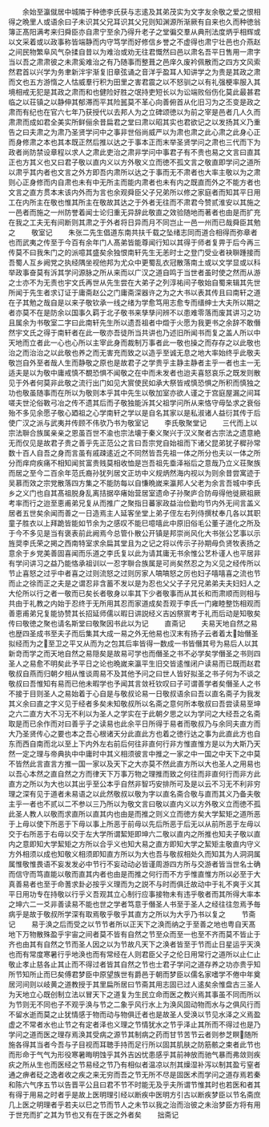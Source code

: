 <!-- { "loadSidebar": true } -->
　　余始至瀛僦居中城隣于种徳李氏获与志逺及其弟茂实为文字友余敬之爱之恨相得之晩里人或语余曰子未识其父兄耳识其父兄则知渊源所渐厥有自来也久而种徳翁簿正髙阳满考来归舜臣亦自肃宁至余乃得升老子之堂徧交羣从典刑法度炳乎相辉或以文采着或以政事称皆端静而内守笃学而好修信乡誉之不虚得也肃宁壮邑也介燕赵之间民物繁阜风气杂揉自昔以为难治或劝无往君慨然曰邑以肃名吾平日售用一肃字当以吾之肃肃彼之未肃奚难治之有乃随事而整葺之邑庠久废衿佩散而之四方文风索然君首以兴学为务聿新泮宇渐复旧章弦诵之音洋乎盈耳人知讲学之为贵是其政之肃而文也五方游惰之人怙威羣行积为田里之害君震之以不怒驯之以有礼强梗率服入其境相戒无犯是其政之肃而和也健险好胜之氓持吏短长以为讼端败俗伤化莫此最甚君临之以荘镇之以静伸其郁滞而平其险嚚莫不革心向善俯首从化旧习为之丕变是政之肃而有纪也在官六七年乃获授代以去邦人为之立碑颂徳以为前之宰是邑者几人久而肃肃而成如君全美实所鲜俪余昔扁君之堂曰肃以昭其实也君欲记之以发扬其义乃重告之曰夫肃之为肃乃圣贤学问中之事非世俗尚威严以为肃也肃之此心肃之此身心正而身修肃之本也其本既正然后推以达之于事本正而末举圣贤学问之肃也三代而下为政者尚防禁设章程以求人之肃此吏治之肃非学问中事君子有不贵也易之文言曰直其正也方其义也又曰君子敬以直内义以方外敬义立而徳不孤文言之敬直即学问之道所以肃乎其内者也文言之外方即吾内肃所以达之于事而无不肃者也大率主敬以为之肃则心正身修而内自肃也未有中无所主而能内肃者也未有内之既直而外之不能方者也文言之直方贯本末该内外而为言也余观舜臣父子兄弟所以修之家庭者而知其平日用工在内所主在敬也惟其所主在敬故其达之于外者无往而不肃君今赞贰淮安以其施之一邑者而施之一州防誉着闻士论归重无异辞此敬直之效验随地而著者也由是而扩充在我之工夫无有间断则其肃之于外者将日异而月不同岂止一邑一州而已哉舜臣其勉之
　　敬室记
　　朱张二先生倡道东南共扶千载之坠绪志同而道合相得而弥章者也而武夷之传至于今百有余年门人髙弟皆能尊闻行知以其得于师者复畀于后今再三传莫不曰我朱门之的派噫其盛矣余独恨南轩先生无恙时士之登门受业者袂聨踵接而吾蜀人互乡阙党之执经隅坐视他邦为尤众中更蜀乱衣冠散落南土或以文学显或以科举政事奋莫有泝其学问源脉之所从来而以广汉之道自鸣于当世者虽时使之然而从游之士亦不为无责也宇文氏再世从先生尝在大弟子之列淳祐间子敬始自蜀来辑其先世所闻于先生者求订证于庸斋赵公之门庸斋深器许之为之大书以表其传且曰南轩之道在子其勉之哉自是以来子敬钦承一线之绪为学愈笃用志愈专而缙绅士大夫所以期之者亦莫不在是防余以国事久羁于北子敬书来孳孳问辨不以患难零落而废其讲习之功且属余为书敬室二字曰此南轩先生所以遗吾祖者中燬于火愿为我更书之余辞不敢僭然宇文氏之得于南轩者在此一敬亦吾徒所当共讲也乃述旧所闻书而复之盖人所以中天地而立者此一心也心所以主宰此身而裁制万事者此一敬也操之而存存之以此敬也治之而治治之以此敬也养之而无害充而致之以造乎至诚无息之地大率始终乎此敬夫敬岂自外至者哉人生而静敬之原也是故君子之学贵乎主静主静者主乎一者也主一无适夫是以为敬中庸戒慎不覩恐惧不闻敬之在中而未发者也迨夫喜怒哀乐之既发则散见于外者何莫非此敬之流行出门如见大賔使民如承大祭皆戒慎恐惧之所积而慎独之功也敬虽随事而在所以为敬则本乎其中先生以敬加室亦欲人谨之于宫庭屋漏之间耳嗟夫世沦俗斁弓冶之传不遗其后而子敬独能泝其父祖学问所从来恪守毋坠求之衰俗殆不多见余愿子敬心廼祖之心学南轩之学以是自名其家以是私淑诸人益衍其传于后使广汉之派与武夷并传顾不伟欤乃书为敬室记
　　李氏敬聚堂记
　　三代而上以宗法聨合族属亲亲之恩虽百世不渝也宗法壊于秦义聚兴于汉义聚者古宗法之遗意絶无而仅见是故君子贵之善乎先正范公之言曰吾宗党自始祖而下诸父昆弟犹子穉孙常数十百人自吾之身而言虽有戚疎逺近之不同然皆吾先祖一体之所分也夫以一体之所分而痒疴疾痛不相知闻贫富贵贱莫相收恤是岂吾祖先埀泽裕后之意哉乃立义荘聚族而居之至今二百余年范氏裔孙犹列居文正坊中义规炳然海内视以为则余昔尝寓迹于吴慕而效之宗党散落四方集之不能防每以自慊晩嵗来瀛邦人父老为余言吾城中李氏乡之义门也自其髙祖脱身乱离拮据卒瘏始营居室遗命子孙聚庐合防毋得他徙厥祖厥考率而行之迨至恵甫弟兄复从而推广之聚指日蕃家政益治俭勤均节内外无间言盖义居者五世矣余闻而善之一日造焉主人延客坐堂上弟子侄左右列侍撰杖奉几各以其职童子胜衣以上拜跪皆能如节余为之感叹不能巳噫嘻此中原旧俗毛公董子道化之所及于今不多见是当有褒表前此阙焉今总管仆散公开镇是邦崇尚风化大书张公艺事以示旌奨李氏荣之掲之西南特室求余扁其堂且为之记之将以传示子孙期毋负贤牧表扬之意余于乡党美善固喜闻而乐道之李氏复以此为请其庸无书余惟公艺朴谨人也平居非有学问讲习之益乃能恪承祖训以一忍字聨合族属是可尚矣然忍之为义见之经传所以节止喜怒之过乎中者喜之过则流怒之过则厉家人嗃嗃怒之厉也妇子嘻嘻喜之流也节而止之徐而正之夫是之谓忍非含蓄不发以是为忍也父父子子兄兄弟弟夫夫妇妇人之大伦所以行之者一敬而已矣长者敬身以率其下少者敬事而从其长和而肃顺而则相与共由于礼教之内始于忍终于无所用其忍而家道成矣吾观于李氏一门雍睦整饬相观而善恵甫弟兄复能协赞其长招延师儒以暇日讲説经义吉凶祭賔考于礼而后动是知敬矣传曰敬徳之聚也请名斯堂曰敬聚因书此以为记
　　直斋记
　　夫易天地自然之易也歴四圣成书至夫子而后集其大成一易之外无他易也汉末有扬子云者着太始僭圣拟经而为之至卫之平又从而为之包其后率皆得一数成一书皆僭其号为易后人以其新竒而学之而天地自然之易隠矣是故易可学也而僭圣之书不必学矣学僭圣之书则四圣人之易愈不明矣此予平日之论也晩嵗来瀛平生旧交皆逺惟闭户读易而已既而赵君敬叔自燕而归朝夕相从惟谈周易不及其他予问之曰世人皆好拟圣之书子何为不谈之敬叔曰吾惟知有易而已他未暇学也予闻其言敛衽钦叹曰子可谓善学者矣僭圣人之书不接于目则圣人之易始着于心自是与敬叔论易一日敬叔语余曰吾以直名斋子为我发其义余曰直之字义见于经者多矣未知敬叔所以名斋之意何所本敬叔曰吾尝读易至坤之六二直方大不习无不利以为圣人之学实在于此朝夕思之以为学问之大经吾之名斋取是而已余作而对曰善乎子之读易也此余平日所得于易者而敬叔乃与余同夫直方而大乃圣贤传心之要也本之吾心根诸天分此直此方也着之徳行达之事为此直此方也自东而西自南而北以至上下内外左右前后何往非直何行非方惟直惟方是以为大斯乃天然一定之理与帝典执中中庸时中其义相须彼言中推之一家之中一国之中天下之中莫不皆然此言直言方推一国一家以及天下之大亦莫不然此直方所以大也圣人之用易也以吾心本然之直自然之方而律天下万事万物之理推而致之何往而非直何行而非方此直方之所以为大也以其出乎至公本乎自然非智巧安排所可及是以云不习无不利非穷理之深有见于道者未易语之以此然敬叔以敬为字以直名斋合敬与直而其义乃备夫敬主乎一者也不贰以二不参以三乃所以为敬文言曰敬以直内义以方外敬义立而徳不孤此圣人教人以敬而求直所以直其内也由是而推之则义立而徳方矣大学絜矩之道所恶于上毋以使下所恶于下毋以事上所恶于前毋以先后所恶于后无以从前所恶于左毋以交于右所恶于右毋以交于左大学所谓絜矩即坤六二敬以直内之所推也知夫子敬以直内之意即知大学絜矩之方所以合乎义也知大易之直方即知大学之絜矩主敬直内守义方外相须以成也知敬义相须即知直方所以为大也吾与敬叔相处久而知其为人洞洞属属惟敬惟畏语不妄发发必中节行不妄动动必皆谨周游四方所与交游者皆当世名士确而信守而笃直能以敬而直其内者也由是而推之何行而不方乎惟直惟方所以必至于大真善易者也至于命蓍求卦必按乎义理而为之説不与时而俱迁故动中于礼不爽于义其平日用功专在持敬以行乎义吾观其立心制行应事接物未有违乎敬者而其所得大率本之坤六二一爻非善读易不能也世之学者笃意于僭圣人书至于圣人之经往往忽焉予毎病乎是故于敬叔所学深有取焉敬乎敬乎其直方之所以为大乎乃书以复之
　　节斋记
　　易于涣之后而受之以节节者所以正天下之涣而纳之于至善之地也粤自天髙地下万物散殊盈乎宇宙之间者莫不皆有自然之节至众而至一也至不齐而莫不皆止于齐也由其有自然之节而圣人因之以为节故凡天下之涣者皆至于节而止日星运乎天涣也而有常度寒暑行乎地涣也而有常经在人则君臣父子之伦日用常行之道所以止仁止敬止孝止慈各止其止而不得过者皆其自然之节也士君子学问之道存养之功亦贵乎知所节知所止而巳矣傅君梦臣中原望族世有爵邑于朝而梦臣以儒名家嗜学不倦中年奠居河间则以岐黄之道教授于其里扁所居曰节斋其用志固已过人逺矣余惟盘古三圣人为天地立心既创制立法以冒天下之道复为生民立命而医之教兴焉其事虽不同而所以为节则无不同也子不观乎涣与节之二象乎风行水上为涣风固动物而水与之俱风行而不留水逝而莫之止犹情感于物而动与物俱迁者也是故圣人受涣以节见水泽之义焉盈虚之不常者水也止节之有定者泽也义理之节情犹水之节乎泽止其所而不得过也是乃学问之道而医之理存焉涣其受病之源节其制病之药而甘节苦节云者则参芝瞑随所施各得其当者今吾与子目视而耳聴手持而足行所以固其肌肤之防筋骸之束者此节也而形命于气气为形役寒暑晦明蚀乎其外吉凶忧患感乎其前神放而驰气暴而弗敛则疾疢之所从生也而医经之节易经之节乃有相似者温凉以剂其燥湿补泻以制其盈亏窒者通之痹者砭之逸者收之疾之来无穷而吾之节无所不尽是固医术而学问之道存焉若秦和陈六气序五节以告晋平公且曰君不节不时能无及乎夫所谓节惟其时也若医和者其有得于用易之时者乎是故上医明理引经以断疾中医明方引古以断疾梦臣以节名斋庶几上医之明理者乎若夫以巳之节而节人之未节以我之治而治彼之未治梦臣方将有用于世充而扩之其为节也又有在于医之外者矣
　　拙斋记
